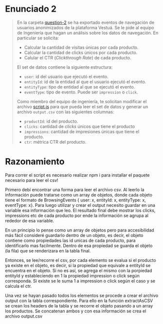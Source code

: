 # Enunciado 2

> En la carpeta [question-2](https://bitbucket.org/vestua-com/questions/src/main/question-2/) se ha exportado eventos de navegación de usuarios anonimizados de la plataforma Vestuá. Se le pide al equipo de Ingeniería que hagan un análisis sobre los datos de navegación. En particular se solicita:
>
> - Calcular la cantidad de visitas únicas por cada producto.
> - Calcular la cantidad de clicks únicos por cada producto.
> - Calular el CTR (*Clickthrough Rate*) de cada producto.
> 
> El set de datos contiene la siguiente estructura:
> 
> - `user`: id del usuario que ejecutó el evento.
> - `entityId`: id de la entidad al que el usuario ejecutó el evento.
> - `entityType`: tipo de entidad al que se ejecutó el evento.
> - `eventType`: tipo de evento. Puede ser `impression` o `click`.
> 
> Como miembro del equipo de ingeniería, te solicitan modificar el archivo [script.js](https://bitbucket.org/vestua-com/questions/src/main/question-2/script.js) para que pueda leer el set de datos y generar un archivo `output.csv` con las siguientes columnas:
> 
> - `productId`: id del producto.
> - `clicks`: cantidad de *clicks* únicos que tiene el producto
> - `impressions`: cantidad de impresiones únicas que tiene el producto.
> - `ctr`: métrica CTR del producto.

# Razonamiento

Para correr el script es necesario realizar npm i para installar el paquete necesario para leer el csv!

Primero debí encontrar una forma para leer el archivo csv. Al leerlo la información puede tratarse como un array de objetos, donde cada objeto
tiene el formato de BrowsingEvents { user: x, entityId: x, entityType: x, eventType: x}. Para luego utilizar y crear el output necesito 
guardar en una variable esa información que leo. El resultado final debe mostrar los clicks, impressions etc de cada producto por ende la 
información se agrupa al rededor de esa variable.

En un principio lo pense como un array de objetos pero para accesibilidad más fácil consideré guardarlo dentro de un objeto, es decir, el 
objeto contiene como propiedades las id unicas de cada producto, para identificarlo mas facilmente. Dentro de esa propiedad se guarda el 
objeto (la fila) que se renderizara en la tabla final.

Entonces, se lee/recorre el csv, por cada elemento se evalua si el producto ya existe en el objeto, es decir, si la propiedad que equivale a 
entityId se encuentra en el objeto. Si no es así, se agrega el mismo con la porpiedad entityId y estableciendo en 1 la propiedad impression o 
click según corresponda. Si existe se le suma 1 a impression o click según el caso y se calcula el ctr.

Una vez se hayan pasado todos los elementos se procede a crear el archivo output con la tabla correspondiente. Para ello en la función 
extractAsCSV se crean los headers de la tabla y se recorre el objeto pasando a un array los productos. Se concatenan ambos y con esa 
información se crea el archivo output.csv

